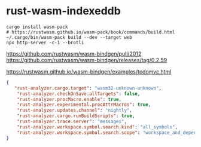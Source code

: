 # rust-wasm-indexeddb

```
cargo install wasm-pack
# https://rustwasm.github.io/wasm-pack/book/commands/build.html
~/.cargo/bin/wasm-pack build --dev --target web
npx http-server -c-1 --brotli
```

https://github.com/rustwasm/wasm-bindgen/pull/2012
https://github.com/rustwasm/wasm-bindgen/releases/tag/0.2.59

https://rustwasm.github.io/wasm-bindgen/examples/todomvc.html

```json
{
   "rust-analyzer.cargo.target": "wasm32-unknown-unknown",
    "rust-analyzer.checkOnSave.allTargets": false,
    "rust-analyzer.procMacro.enable": true,
    "rust-analyzer.experimental.procAttrMacros": true,
    "rust-analyzer.updates.channel": "nightly",
    "rust-analyzer.cargo.runBuildScripts": true,
    "rust-analyzer.trace.server": "messages",
    "rust-analyzer.workspace.symbol.search.kind": "all_symbols",
    "rust-analyzer.workspace.symbol.search.scope": "workspace_and_dependencies"
}
```